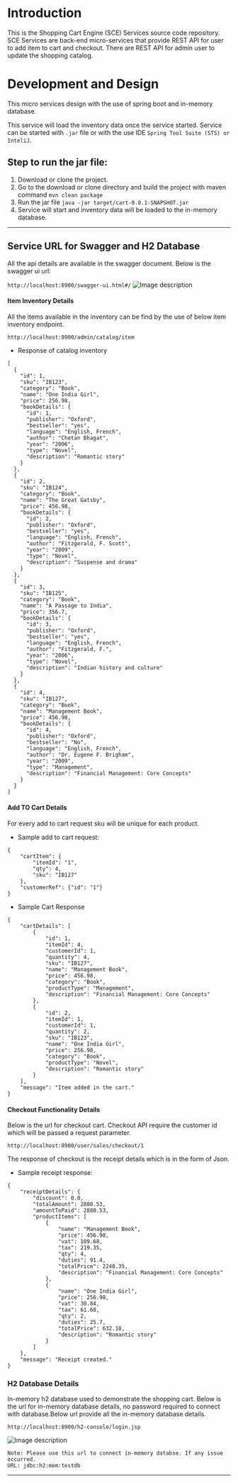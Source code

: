 # Introduction

This is the Shopping Cart Engine (SCE) Services source code repository.  SCE Services are back-end micro-services that provide REST API for user to add item to cart and checkout. There are REST API for admin user to update the shopping catalog.


# Development and Design

This micro services design with the use of spring boot and in-memory database. 

This service will load the inventory data once the service started. Service can be started with `.jar`
file or with the use IDE `Spring Tool Suite (STS) or InteliJ`.

Step to run the jar file:
---

1) Download or clone the project.
2) Go to the download or clone directory and build the project with maven command `mvn clean package`
3) Run the jar file `java -jar target/cart-0.0.1-SNAPSHOT.jar` 
4) Service will start and inventory data will be loaded to the in-memory database.  
 
---

Service URL for Swagger and H2 Database
---
All the api details are available in the swagger document. Below is the swagger ui url:

`http://localhost:8900/swagger-ui.html#/`
![Image description](https://github.com/alokSNCR/shoppingkart/blob/master/swagger-cart.png)

#### Item Inventory Details
All the items available in the inventory can be find by the use of below item inventory endpoint.

`http://localhost:8900/admin/catalog/item`

- Response of catalog inventory
```$json
[
  {
    "id": 1,
    "sku": "IB123",
    "category": "Book",
    "name": "One India Girl",
    "price": 256.98,
    "bookDetails": {
      "id": 1,
      "publisher": "Oxford",
      "bestseller": "yes",
      "language": "English, French",
      "author": "Chetan Bhagat",
      "year": "2006",
      "type": "Novel",
      "description": "Romantic story"
    }
  },
  {
    "id": 2,
    "sku": "IB124",
    "category": "Book",
    "name": "The Great Gatsby",
    "price": 456.98,
    "bookDetails": {
      "id": 2,
      "publisher": "Oxford",
      "bestseller": "yes",
      "language": "English, French",
      "author": "Fitzgerald, F. Scott",
      "year": "2009",
      "type": "Novel",
      "description": "Suspense and drama"
    }
  },
  {
    "id": 3,
    "sku": "IB125",
    "category": "Book",
    "name": "A Passage to India",
    "price": 356.7,
    "bookDetails": {
      "id": 3,
      "publisher": "Oxford",
      "bestseller": "yes",
      "language": "English, French",
      "author": "Fitzgerald, F.",
      "year": "2006",
      "type": "Novel",
      "description": "Indian history and culture"
    }
  },
  {
    "id": 4,
    "sku": "IB127",
    "category": "Book",
    "name": "Management Book",
    "price": 456.98,
    "bookDetails": {
      "id": 4,
      "publisher": "Oxford",
      "bestseller": "No",
      "language": "English, French",
      "author": "Dr. Eugene F. Brigham",
      "year": "2009",
      "type": "Management",
      "description": "Financial Management: Core Concepts"
    }
  }
]
```

#### Add TO Cart Details
For every add to cart request sku will be unique for each product.
- Sample add to cart request:
```$json
{
    "cartItem": {
        "itemId": "1",
        "qty": 4,
        "sku": "IB127"
    },
    "customerRef": {"id": "1"}
}
```

- Sample Cart Response
```$xslt
{
    "cartDetails": [
        {
            "id": 1,
            "itemId": 4,
            "customerId": 1,
            "quantity": 4,
            "sku": "IB127",
            "name": "Management Book",
            "price": 456.98,
            "category": "Book",
            "productType": "Management",
            "description": "Financial Management: Core Concepts"
        },
        {
            "id": 2,
            "itemId": 1,
            "customerId": 1,
            "quantity": 2,
            "sku": "IB123",
            "name": "One India Girl",
            "price": 256.98,
            "category": "Book",
            "productType": "Novel",
            "description": "Romantic story"
        }
    ],
    "message": "Item added in the cart."
}
```

#### Checkout Functionality Details
Below is the url for checkout cart. Checkout API require the customer id which will be passed a request parameter.

`http://localhost:8900/user/sales/checkout/1`

The response of checkout is the receipt details which is in the form of Json.

- Sample receipt response:
```$json
{
    "receiptDetails": {
        "discount": 0.0,
        "totalAmount": 2880.53,
        "amountToPaid": 2880.53,
        "productItems": [
            {
                "name": "Management Book",
                "price": 456.98,
                "vat": 109.68,
                "tax": 219.35,
                "qty": 4,
                "duties": 91.4,
                "totalPrice": 2248.35,
                "description": "Financial Management: Core Concepts"
            },
            {
                "name": "One India Girl",
                "price": 256.98,
                "vat": 30.84,
                "tax": 61.68,
                "qty": 2,
                "duties": 25.7,
                "totalPrice": 632.18,
                "description": "Romantic story"
            }
        ]
    },
    "message": "Receipt created."
}
```


### H2 Database Details
In-memory h2 database used to demonstrate the shopping cart. Below is the url for in-memory database details, no password required to connect with database.Below url provide all the in-memory database details.

`http://localhost:8900/h2-console/login.jsp`

![Image description](https://github.com/alokSNCR/shoppingkart/blob/master/h2-database.png)

    Note: Please use this url to connect in-memory databse. If any issue occurred.
    URL: jdbc:h2:mem:testdb
---